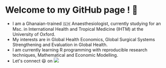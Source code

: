 # Welcome to my GitHub page ! :wave: 
* I am a Ghanaian-trained 🇬🇭 Anaesthesiologist, currently studying for an Msc. in International Health and Tropical Medicine (IHTM) at the University of Oxford.
* My interests are in Global Health Economics, Global Surgical Systems Strengthening and Evaluation in Global Health.
* I am currently learning R programming with reproducible research techniques, Mathematical and Economic Modelling.
* Let's connect :smiley: on [![](https://img.shields.io/badge/LinkedIn-0077B5?style=for-the-badge&logo=linkedin&logoColor=white)](https://uk.linkedin.com/in/phyllis-tenkorang-83211b114)
